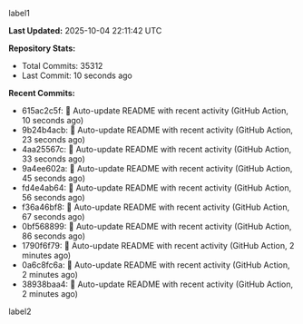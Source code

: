 
label1 
<!-- ACTIVITY_START -->
**Last Updated:** 2025-10-04 22:11:42 UTC

**Repository Stats:**
- Total Commits: 35312
- Last Commit: 10 seconds ago

**Recent Commits:**
- 615ac2c5f: 🤖 Auto-update README with recent activity (GitHub Action, 10 seconds ago)
- 9b24b4acb: 🤖 Auto-update README with recent activity (GitHub Action, 23 seconds ago)
- 4aa25567c: 🤖 Auto-update README with recent activity (GitHub Action, 33 seconds ago)
- 9a4ee602a: 🤖 Auto-update README with recent activity (GitHub Action, 45 seconds ago)
- fd4e4ab64: 🤖 Auto-update README with recent activity (GitHub Action, 56 seconds ago)
- f36a46bf8: 🤖 Auto-update README with recent activity (GitHub Action, 67 seconds ago)
- 0bf568899: 🤖 Auto-update README with recent activity (GitHub Action, 86 seconds ago)
- 1790f6f79: 🤖 Auto-update README with recent activity (GitHub Action, 2 minutes ago)
- 0a6c8fc6a: 🤖 Auto-update README with recent activity (GitHub Action, 2 minutes ago)
- 38938baa4: 🤖 Auto-update README with recent activity (GitHub Action, 2 minutes ago)
<!-- ACTIVITY_END -->

label2
